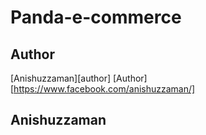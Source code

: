 # Panda-e-commerce
## Author 
[Anishuzzaman][author]
[Author][https://www.facebook.com/anishuzzaman/]
## Anishuzzaman
